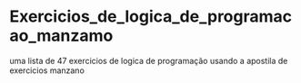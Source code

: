 # Exercicios_de_logica_de_programacao_manzamo
uma lista de 47 exercicios de logica de programação usando a apostila de exercicios manzano

